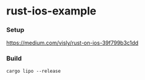 # rust-ios-example

### Setup

https://medium.com/visly/rust-on-ios-39f799b3c1dd

### Build

```
cargo lipo --release
```
